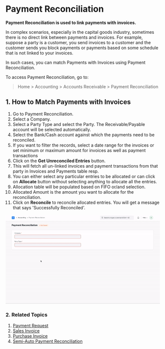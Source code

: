 
# Payment Reconciliation


**Payment Reconciliation is used to link payments with invoices.**


In complex scenarios, especially in the capital goods industry, sometimes there is no direct link between payments and invoices. For example, suppose a party is a customer, you send invoices to a customer and the customer sends you block payments or payments based on some schedule that is not linked to your invoices.


In such cases, you can match Payments with Invoices using Payment Reconciliation.


To access Payment Reconciliation, go to:



> 
> Home > Accounting > Accounts Receivable > Payment Reconciliation
> 
> 
> 


## 1. How to Match Payments with Invoices


1. Go to Payment Reconciliation.
2. Select a Company.
3. Select a Party Type and select the Party. The Receivable/Payable account will be selected automatically.
4. Select the Bank/Cash account against which the payments need to be reconciled.
5. If you want to filter the records, select a date range for the invoices or set minimum or maximum amount for invoices as well as payment transactions
6. Click on the **Get Unreconciled Entries** button.
7. This will fetch all un-linked invoices and payment transactions from that party in Invoices and Payments table resp.
8. You can either select any particular entries to be allocated or can click on **Allocate** button without selecting anything to allocate all the entries.
9. Allocation table will be populated based on FIFO or/and selection.
10. Allocated Amount is the amount you want to allocate for the reconciliation.
11. Click on **Reconcile** to reconcile allocated entries. You will get a message that says 'Successfully Reconciled'.


![Payment Reconciliation Tool](/files/payment_recon.gif)


### 2. Related Topics


1. [Payment Request](/docs/en/accounts/payment-request)
2. [Sales Invoice](/docs/en/accounts/sales-invoice)
3. [Purchase Invoice](/docs/en/accounts/purchase-invoice)
4. [Semi-Auto Payment Reconciliation](/docs/en/accounts/semi-auto-payment-reconciliation)


